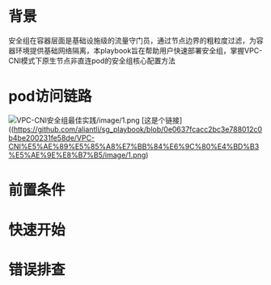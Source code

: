 # 背景
安全组在容器层面是基础设施级的流量守门员，通过节点边界的粗粒度过滤，为容器环境提供基础网络隔离，本playbook旨在帮助用户快速部署安全组，掌握VPC-CNI模式下原生节点非直连pod的安全组核心配置方法
# pod访问链路
![VPC-CNI安全组最佳实践/image/1.png]()
[这是个链接]((https://github.com/aliantli/sg_playbook/blob/0e0637fcacc2bc3e788012c0b4be200231fe58de/VPC-CNI%E5%AE%89%E5%85%A8%E7%BB%84%E6%9C%80%E4%BD%B3%E5%AE%9E%E8%B7%B5/image/1.png)
# 前置条件

# 快速开始

# 错误排查
